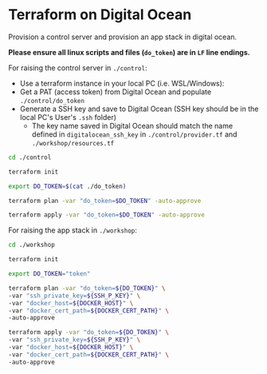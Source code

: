 # Terraform on Digital Ocean

Provision a control server and provision an app stack in digital ocean.

**Please ensure all linux scripts and files (`do_token`) are in `LF` line endings.**

For raising the control server in `./control`:

- Use a terraform instance in your local PC (i.e. WSL/Windows):
- Get a PAT (access token) from Digital Ocean and populate `./control/do_token`
- Generate a SSH key and save to Digital Ocean (SSH key should be in the local PC's User's `.ssh` folder)
  - The key name saved in Digital Ocean should match the name defined in `digitalocean_ssh_key` in `./control/provider.tf` and `./workshop/resources.tf`

```bash
cd ./control

terraform init

export DO_TOKEN=$(cat ./do_token)

terraform plan -var "do_token=$DO_TOKEN" -auto-approve

terraform apply -var "do_token=$DO_TOKEN" -auto-approve
```

For raising the app stack in `./workshop`:

```bash
cd ./workshop

terraform init

export DO_TOKEN="token"

terraform plan -var "do_token=${DO_TOKEN}" \
-var "ssh_private_key=${SSH_P_KEY}" \
-var "docker_host=${DOCKER_HOST}" \
-var "docker_cert_path=${DOCKER_CERT_PATH}" \
-auto-approve

terraform apply -var "do_token=${DO_TOKEN}" \
-var "ssh_private_key=${SSH_P_KEY}" \
-var "docker_host=${DOCKER_HOST}" \
-var "docker_cert_path=${DOCKER_CERT_PATH}" \
-auto-approve
```
